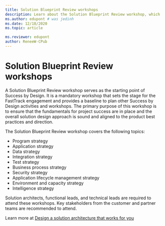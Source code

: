 ```yaml
---
title: Solution Blueprint Review workshops
description: Learn about the Solution Blueprint Review workshop, which sets the stage for the FastTrack engagement and serves as the starting point of Success by Design.
ms.author: edupont # was jedinh
ms.date: 12/18/2020
ms.topic: article

ms.reviewer: edupont
author: ReneeW-CPub
---
```


# Solution Blueprint Review workshops

A Solution Blueprint Review workshop serves as the starting point of Success by Design. It is a mandatory workshop that sets the stage for the FastTrack engagement and provides a baseline to plan other Success by Design activities and workshops. The primary purpose of this workshop is to ensure that the fundamentals for project success are in place and the overall solution design approach is sound and aligned to the product best practices and direction.

The Solution Blueprint Review workshop covers the following topics:

- Program strategy
- Application strategy
- Data strategy 
- Integration strategy 
- Test strategy
- Business process strategy 
- Security strategy
- Application lifecycle management strategy
- Environment and capacity strategy
- Intelligence strategy 


Solution architects, functional leads, and technical leads are required to attend these workshops. Key stakeholders from the customer and partner teams are recommended to attend.

Learn more at [Design a solution architecture that works for you](../implementation-guide/solution-architecture-design-pillars.md)